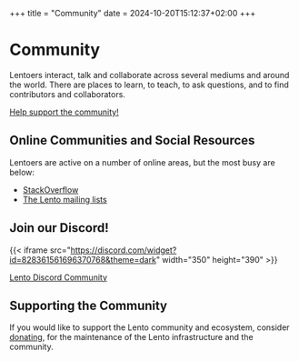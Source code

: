 +++
title = "Community"
date = 2024-10-20T15:12:37+02:00
+++

# Community

Lentoers interact, talk and collaborate across several mediums and around the world. There are places to learn, to teach, to ask questions, and to find contributors and collaborators.

[Help support the community!](https://github.com/sponsors/WilliamRagstad)

## Online Communities and Social Resources

Lentoers are active on a number of online areas, but the most busy are below:

- [StackOverflow](http://stackoverflow.com/questions/tagged?tagnames=lento)
- [The Lento mailing lists](mailing-lists/)

## Join our Discord!

{{< iframe src="https://discord.com/widget?id=828361561696370768&theme=dark" width="350" height="390" >}}

[Lento Discord Community](https://discord.gg/7pHmrvwcMV)

## Supporting the Community

If you would like to support the Lento community and ecosystem, consider [donating](https://github.com/sponsors/WilliamRagstad), for the maintenance of the Lento infrastructure and the community.
